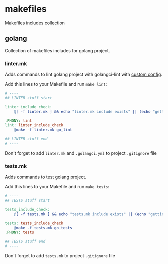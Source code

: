 # makefiles
Makefiles includes collection

## golang

Collection of makefiles includes for golang project.

### linter.mk

Adds commands to lint golang project with golangci-lint with [custom config](https://github.com/spacetab-io/docker-images-golang/blob/master/linter/.golangci.yml).

Add this lines to your Makefile and run `make lint`:

```makefile
# ----
## LINTER stuff start

linter_include_check:
	@[ -f linter.mk ] && echo "linter.mk include exists" || (echo "getting linter.mk from github.com" && curl -sO https://raw.githubusercontent.com/spacetab-io/makefiles/master/golang/linter.mk)

.PHONY: lint
lint: linter_include_check
	@make -f linter.mk go_lint

## LINTER stuff end
# ----
```

Don't forget to add `linter.mk` and `.golangci.yml` to project `.gitignore` file

### tests.mk

Adds commands to test golang project.

Add this lines to your Makefile and run `make tests`:

```makefile
# ----
## TESTS stuff start

tests_include_check:
	@[ -f tests.mk ] && echo "tests.mk include exists" || (echo "getting tests.mk from github.com" && curl -sO https://raw.githubusercontent.com/spacetab-io/makefiles/master/golang/tests.mk)

tests: tests_include_check
	@make -f tests.mk go_tests
.PHONY: tests

## TESTS stuff end
# ----
```

Don't forget to add `tests.mk` to project `.gitignore` file

